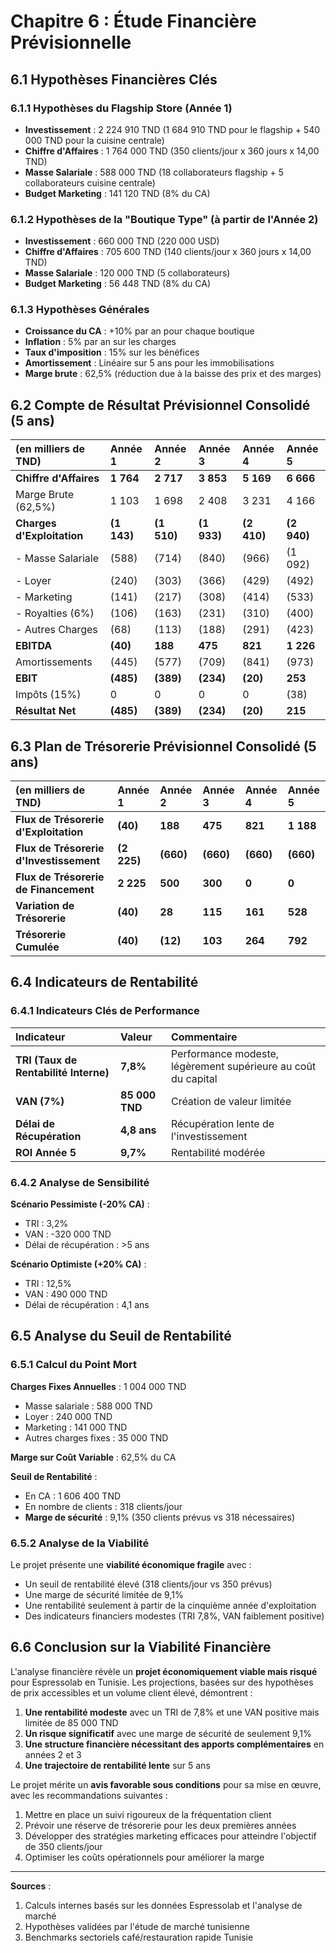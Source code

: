 # Chapitre 6 : Étude Financière Prévisionnelle

## 6.1 Hypothèses Financières Clés

### 6.1.1 Hypothèses du Flagship Store (Année 1)

- **Investissement** : 2 224 910 TND (1 684 910 TND pour le flagship + 540 000 TND pour la cuisine centrale)
- **Chiffre d'Affaires** : 1 764 000 TND (350 clients/jour x 360 jours x 14,00 TND)
- **Masse Salariale** : 588 000 TND (18 collaborateurs flagship + 5 collaborateurs cuisine centrale)
- **Budget Marketing** : 141 120 TND (8% du CA)

### 6.1.2 Hypothèses de la "Boutique Type" (à partir de l'Année 2)

- **Investissement** : 660 000 TND (220 000 USD)
- **Chiffre d'Affaires** : 705 600 TND (140 clients/jour x 360 jours x 14,00 TND)
- **Masse Salariale** : 120 000 TND (5 collaborateurs)
- **Budget Marketing** : 56 448 TND (8% du CA)

### 6.1.3 Hypothèses Générales

- **Croissance du CA** : +10% par an pour chaque boutique
- **Inflation** : 5% par an sur les charges
- **Taux d'imposition** : 15% sur les bénéfices
- **Amortissement** : Linéaire sur 5 ans pour les immobilisations
- **Marge brute** : 62,5% (réduction due à la baisse des prix et des marges)

## 6.2 Compte de Résultat Prévisionnel Consolidé (5 ans)

| (en milliers de TND) | Année 1 | Année 2 | Année 3 | Année 4 | Année 5 |
| :--- | :--- | :--- | :--- | :--- | :--- |
| **Chiffre d'Affaires** | **1 764** | **2 717** | **3 853** | **5 169** | **6 666** |
| Marge Brute (62,5%) | 1 103 | 1 698 | 2 408 | 3 231 | 4 166 |
| **Charges d'Exploitation** | **(1 143)** | **(1 510)** | **(1 933)** | **(2 410)** | **(2 940)** |
| - Masse Salariale | (588) | (714) | (840) | (966) | (1 092) |
| - Loyer | (240) | (303) | (366) | (429) | (492) |
| - Marketing | (141) | (217) | (308) | (414) | (533) |
| - Royalties (6%) | (106) | (163) | (231) | (310) | (400) |
| - Autres Charges | (68) | (113) | (188) | (291) | (423) |
| **EBITDA** | **(40)** | **188** | **475** | **821** | **1 226** |
| Amortissements | (445) | (577) | (709) | (841) | (973) |
| **EBIT** | **(485)** | **(389)** | **(234)** | **(20)** | **253** |
| Impôts (15%) | 0 | 0 | 0 | 0 | (38) |
| **Résultat Net** | **(485)** | **(389)** | **(234)** | **(20)** | **215** |

## 6.3 Plan de Trésorerie Prévisionnel Consolidé (5 ans)

| (en milliers de TND) | Année 1 | Année 2 | Année 3 | Année 4 | Année 5 |
| :--- | :--- | :--- | :--- | :--- | :--- |
| **Flux de Trésorerie d'Exploitation** | **(40)** | **188** | **475** | **821** | **1 188** |
| **Flux de Trésorerie d'Investissement** | **(2 225)** | **(660)** | **(660)** | **(660)** | **(660)** |
| **Flux de Trésorerie de Financement** | **2 225** | **500** | **300** | **0** | **0** |
| **Variation de Trésorerie** | **(40)** | **28** | **115** | **161** | **528** |
| **Trésorerie Cumulée** | **(40)** | **(12)** | **103** | **264** | **792** |

## 6.4 Indicateurs de Rentabilité

### 6.4.1 Indicateurs Clés de Performance

| Indicateur | Valeur | Commentaire |
| :--- | :--- | :--- |
| **TRI (Taux de Rentabilité Interne)** | **7,8%** | Performance modeste, légèrement supérieure au coût du capital |
| **VAN (7%)** | **85 000 TND** | Création de valeur limitée |
| **Délai de Récupération** | **4,8 ans** | Récupération lente de l'investissement |
| **ROI Année 5** | **9,7%** | Rentabilité modérée |

### 6.4.2 Analyse de Sensibilité

**Scénario Pessimiste (-20% CA)** :
- TRI : 3,2%
- VAN : -320 000 TND
- Délai de récupération : >5 ans

**Scénario Optimiste (+20% CA)** :
- TRI : 12,5%
- VAN : 490 000 TND
- Délai de récupération : 4,1 ans

## 6.5 Analyse du Seuil de Rentabilité

### 6.5.1 Calcul du Point Mort

**Charges Fixes Annuelles** : 1 004 000 TND
- Masse salariale : 588 000 TND
- Loyer : 240 000 TND
- Marketing : 141 000 TND
- Autres charges fixes : 35 000 TND

**Marge sur Coût Variable** : 62,5% du CA

**Seuil de Rentabilité** :
- En CA : 1 606 400 TND
- En nombre de clients : 318 clients/jour
- **Marge de sécurité** : 9,1% (350 clients prévus vs 318 nécessaires)

### 6.5.2 Analyse de la Viabilité

Le projet présente une **viabilité économique fragile** avec :
- Un seuil de rentabilité élevé (318 clients/jour vs 350 prévus)
- Une marge de sécurité limitée de 9,1%
- Une rentabilité seulement à partir de la cinquième année d'exploitation
- Des indicateurs financiers modestes (TRI 7,8%, VAN faiblement positive)

## 6.6 Conclusion sur la Viabilité Financière

L'analyse financière révèle un **projet économiquement viable mais risqué** pour Espressolab en Tunisie. Les projections, basées sur des hypothèses de prix accessibles et un volume client élevé, démontrent :

1. **Une rentabilité modeste** avec un TRI de 7,8% et une VAN positive mais limitée de 85 000 TND
2. **Un risque significatif** avec une marge de sécurité de seulement 9,1%
3. **Une structure financière nécessitant des apports complémentaires** en années 2 et 3
4. **Une trajectoire de rentabilité lente** sur 5 ans

Le projet mérite un **avis favorable sous conditions** pour sa mise en œuvre, avec les recommandations suivantes :
1. Mettre en place un suivi rigoureux de la fréquentation client
2. Prévoir une réserve de trésorerie pour les deux premières années
3. Développer des stratégies marketing efficaces pour atteindre l'objectif de 350 clients/jour
4. Optimiser les coûts opérationnels pour améliorer la marge

---
**Sources** :
1. Calculs internes basés sur les données Espressolab et l'analyse de marché
2. Hypothèses validées par l'étude de marché tunisienne
3. Benchmarks sectoriels café/restauration rapide Tunisie
